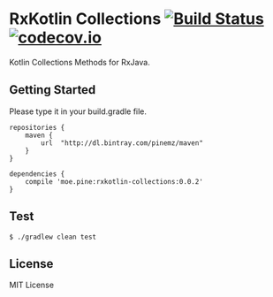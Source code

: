 # RxKotlin Collections [![Build Status](https://travis-ci.org/pine613/rxkotlin-collections.svg?branch=master)](https://travis-ci.org/pine613/rxkotlin-collections) [![codecov.io](https://codecov.io/github/pine613/rxkotlin-collections/coverage.svg?branch=master)](https://codecov.io/github/pine613/rxkotlin-collections?branch=master)
Kotlin Collections Methods for RxJava.

## Getting Started
Please type it in your build.gradle file.

```
repositories {
    maven {
        url  "http://dl.bintray.com/pinemz/maven" 
    }
}

dependencies {
    compile 'moe.pine:rxkotlin-collections:0.0.2'
}
```

## Test
```
$ ./gradlew clean test
```

## License
MIT License
